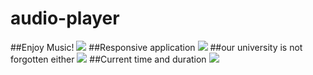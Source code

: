 # audio-player
##Enjoy Music!
![](https://imgur.com/dybc6MG.jpg)
##Responsive application
![](https://imgur.com/8n8Njel.jpg)
##our university is not forgotten either
![](https://imgur.com/dX2chMv.jpg)
##Current time and duration
![](https://imgur.com/nbKHuat.jpg)
